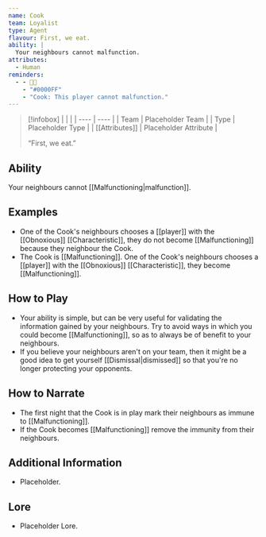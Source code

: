 ```yaml
---
name: Cook
team: Loyalist
type: Agent
flavour: First, we eat.
ability: |
  Your neighbours cannot malfunction.
attributes:
  - Human
reminders:
  - - 🧑‍🍳
    - "#0000FF"
    - "Cook: This player cannot malfunction."
---
```

> [!infobox]
> |  |  |
> | ---- | ---- |
> | Team | Placeholder Team |
> | Type | Placeholder Type |
> | [[Attributes]] | Placeholder Attribute |
> 
>  “First, we eat.”

## Ability
Your neighbours cannot [[Malfunctioning|malfunction]].

## Examples
- One of the Cook's neighbours chooses a [[player]] with the [[Obnoxious]] [[Characteristic]], they do not become [[Malfunctioning]] because they neighbour the Cook.
- The Cook is [[Malfunctioning]]. One of the Cook's neighbours chooses a [[player]] with the [[Obnoxious]] [[Characteristic]], they become [[Malfunctioning]].

## How to Play
- Your ability is simple, but can be very useful for validating the information gained by your neighbours. Try to avoid ways in which you could become [[Malfunctioning]], so as to always be of benefit to your neighbours.
- If you believe your neighbours aren't on your team, then it might be a good idea to get yourself [[Dismissal|dismissed]] so that you're no longer protecting your opponents.

## How to Narrate
- The first night that the Cook is in play mark their neighbours as immune to [[Malfunctioning]].
- If the Cook becomes [[Malfunctioning]] remove the immunity from their neighbours.

## Additional Information
- Placeholder.

## Lore
- Placeholder Lore.